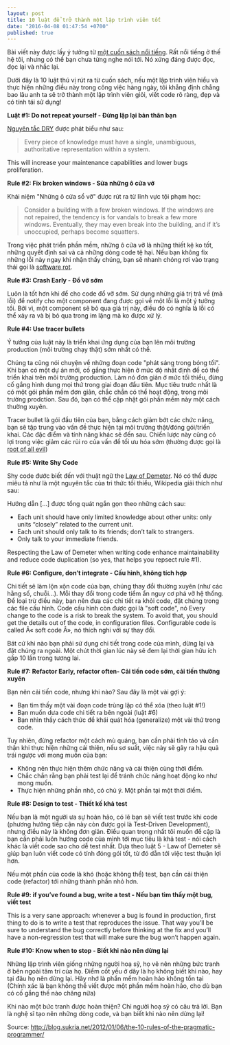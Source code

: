 ```yaml
---
layout: post
title: 10 luật để trở thành một lập trình viên tốt
date: "2016-04-08 01:47:54 +0700"
published: true
---
```



Bài viết này được lấy ý tưởng từ [một cuốn sách nổi tiếng][pragmatic-programmer]. Rất nổi tiếng ở thế hệ tôi, nhưng có thể bạn chưa từng nghe nói tới. Nó xứng đáng được đọc, đọc lại và nhắc lại.

Dưới đây là 10 luật thú vị rút ra từ cuốn sách, nếu một lập trình viên hiểu và thực hiện những điều này trong công việc hàng ngày, tôi khẳng định chẳng bao lâu anh ta sẽ trở thành một lập trình viên giỏi, viết code rõ ràng, đẹp và có tính tái sử dụng!

**Luật #1: Do not repeat yourself - Đừng lặp lại bản thân bạn**

[Nguyên tắc DRY][DRY] được phát biểu như sau:

> Every piece of knowledge must have a single, unambiguous, authoritative representation within a system.

This will increase your maintenance capabilities and lower bugs proliferation.

**Rule #2: Fix broken windows - Sửa những ô cửa vỡ**

Khái niệm "Những ô cửa sổ vỡ" được rút ra từ lĩnh vực tội phạm học:

> Consider a building with a few broken windows. If the windows are not repaired, the tendency is for vandals to break a few more windows. Eventually, they may even break into the building, and if it’s unoccupied, perhaps become squatters.

Trong việc phát triển phần mềm, những ô cửa vỡ là những thiết kệ ko tốt, những quyết định sai và cả những dòng code tệ hại. Nếu bạn không fix những lỗi này ngay khi nhận thấy chúng, bạn sẽ nhanh chóng rơi vào trạng thái gọi là [software rot][software-rot].

**Rule #3: Crash Early - Đổ vỡ sớm**

Luôn là tốt hơn khi để cho code đổ vỡ sớm. Sử dụng những giá trị trả về (mã lỗi) để notify cho một component đang được gọi về một lỗi là một ý tưởng tồi. Bởi vì, một component sẽ bỏ qua giá trị này, điều đó có nghĩa là lỗi có thể xảy ra và bị bỏ qua trong im lặng mà ko được xử lý. 

**Rule #4: Use tracer bullets**

Ý tưởng của luật này là triển khai ứng dụng của bạn lên môi trường production (môi trường chạy thật) sớm nhất có thể.

Chúng ta cũng nói chuyện về những đoạn code "phát sáng trong bóng tối". Khi bạn có một dự án mới, cố gắng thực hiện ở mức độ nhất định để có thể triển khai trên môi trường production. Làm nó đơn giản ở mức tối thiểu, đừng cố gắng hình dung mọi thứ trong giai đoạn đầu tiên. Mục tiêu trước nhất là có một gói phần mềm đơn giản, chắc chắn có thể hoạt động, trong môi trường prodction. Sau đó, bạn có thể cập nhật gói phần mềm này một cách thường xuyên.  

Tracer bullet là gói đầu tiên của bạn, bằng cách giảm bớt các chức năng, bạn sẽ tập trung vào vấn đề thực hiện tại môi trường thật/đóng gói/triển khai. Các đặc điểm và tính năng khác sẽ đến sau. Chiến lược này cũng có lợi trong việc giảm các rủi ro của vấn đề tối ưu hóa sớm (thường được gọi là [root of all evil][the-root-of-all-evil])

**Rule #5: Write Shy Code**

Shy code đước biết đến với thuật ngữ the [Law of Demeter][law-of-demeter]. Nó có thể được miêu tả như là một nguyên tắc của tri thức tối thiểu, Wikipedia giải thích như sau:

Hướng dẫn […] được tổng quát ngắn gọn theo những cách sau:

- Each unit should have only limited knowledge about other units: only units “closely” related to the current unit.
- Each unit should only talk to its friends; don’t talk to strangers.
- Only talk to your immediate friends.
 
Respecting the Law of Demeter when writing code enhance maintainability and reduce code duplication (so yes, that helps you repsect rule #1).

**Rule #6: Configure, don’t integrate - Cấu hình, không tích hợp**

Chi tiết sẽ làm lộn xộn code của bạn, chúng thay đổi thường xuyên (như các hằng số, chuỗi...). Mỗi thay đổi trong code tiềm ẩn nguy cơ phá vỡ hệ thống. Để loại trừ điều này, bạn nên đưa các chi tiết ra khỏi code, đặt chúng trong các file cấu hình. Code cấu hình còn được gọi là "soft code", nó  Every change to the code is a risk to break the system. To avoid that, you should get the details out of the code, in configuration files. Configurable code is called Â« soft code Â», nó thích nghi với sự thay đổi.

Bát cứ khi nào bạn phải sử dụng chi tiết trong code của mình, dừng lại và đặt chúng ra ngoài. Một chút thời gian lúc này sẽ đem lại thời gian hữu ích gấp 10 lần trong tương lai.

**Rule #7: Refactor Early, refactor often- Cải tiến code sớm, cải tiến thường xuyên**

Bạn nên cải tiến code, nhưng khi nào? Sau đây là một vài gợi ý: 

- Bạn tìm thấy một vài đoạn code trùng lặp có thể xóa (theo luật #1!)
- Bạn muốn dưa code chi tiết ra bên ngoài (luật #6)
- Bạn nhìn thấy cách thức để khái quát hóa (generalize) một vài thứ trong code.

Tuy nhiên, đừng refactor một cách mù quáng, bạn cần phải tỉnh táo và cẩn thận khi thực hiện những cải thiện, nếu sơ suất, việc này sẽ gây ra hậu quả trái ngược với mong muốn của bạn:

- Không nên thực hiện thêm chức năng và cải thiện cùng thời điểm.
- Chắc chắn rằng bạn phải test lại để tránh chức năng hoạt động ko như mong muốn.
- Thực hiện những phần nhỏ, có chủ ý. Một phần tại một thời điểm.

**Rule #8: Design to test - Thiết kế khả test**

Nếu bạn là một người ưa sự hoàn hảo, có lẽ bạn sẽ viết test trước khi code (phương hướng tiếp cận này còn được gọi là Test-Driven Development), nhưng điều này là không đơn giản. Điều quan trọng nhất tôi muốn đề cập là bạn cần phải luôn hướng code của mình tới mục tiêu là khả test - nói cách khác là viết code sao cho dễ test nhất. Dựa theo luật 5 - Law of Demeter sẽ giúp bạn luôn viết code có tính đóng gói tốt, từ đó dẫn tới việc test thuận lợi hơn.

Nếu một phần của code là khó (hoặc không thể) test, bạn cần cải thiện code (refactor) tới những thành phần nhỏ hơn.

**Rule #9: if you’ve found a bug, write a test - Nếu bạn tìm thấy một bug, viết test**

This is a very sane approach: whenever a bug is found in production, first thing to do is to write a test that reproduces the issue. That way you’ll be sure to understand the bug correctly before thinking at the fix and you’ll have a non-regression test that will make sure the bug won’t happen again.

**Rule #10: Know when to stop - Biết khi nào nên dừng lại**

Những lập trình viên giống những người hoạ sỹ, họ vẽ nên những bức tranh ở bên ngoài tâm trí của họ. Điểm cốt yếu ở dây là họ không biết khi nào, hay tại đâu họ nên dừng lại. Hãy nhớ là phần mềm hoàn hảo không tồn tại (Chính xác là bạn không thể viết được một phần mềm hoàn hảo, cho dù bạn có cố gắng thế nào chăng nữa)


Khi nào một bức tranh được hoàn thiện? Chỉ người hoạ sỹ có câu trả lời. Bạn là nghệ sĩ tạo nên những dòng code, và bạn biết khi nào nên dừng lại!


Source: http://blog.sukria.net/2012/01/06/the-10-rules-of-the-pragmatic-programmer/

[the-root-of-all-evil]: http://c2.com/cgi/wiki?PrematureOptimization
[law-of-demeter]: https://en.wikipedia.org/wiki/Law_of_Demeter
[refactor]: https://en.wikipedia.org/wiki/Code_refactoring
[generalization]: https://en.wikipedia.org/wiki/Generalization
[test-driven-development]: https://en.wikipedia.org/wiki/Test-driven_development
[software-rot]: https://en.wikipedia.org/wiki/Software_rot
[pragmatic-programmer]: https://pragprog.com/book/tpp/the-pragmatic-programmer
[DRY]: https://en.wikipedia.org/wiki/Don%27t_repeat_yourself
